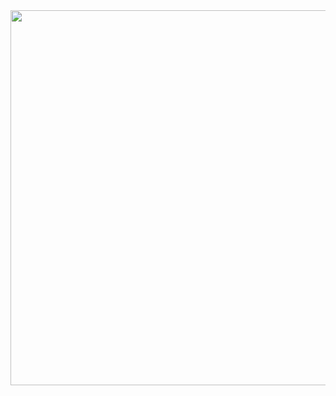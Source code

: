 <div align="center">
    <span><img src="https://github.com/17ms/aoc-2022/blob/master/docs/gopher.png" width="600"></span>
</div>
